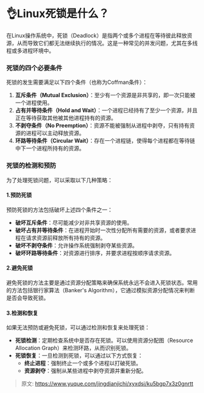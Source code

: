 # 👌Linux死锁是什么？

在Linux操作系统中，死锁（Deadlock）是指两个或多个进程在等待彼此释放资源，从而导致它们都无法继续执行的情况。这是一种常见的并发问题，尤其在多线程或多进程环境中。

### 死锁的四个必要条件
死锁的发生需要满足以下四个条件（也称为Coffman条件）：

1. **互斥条件（Mutual Exclusion）**：至少有一个资源是非共享的，即一次只能被一个进程使用。
2. **占有并等待条件（Hold and Wait）**：一个进程已经持有了至少一个资源，并且正在等待获取其他被其他进程持有的资源。
3. **不剥夺条件（No Preemption）**：资源不能被强制从进程中剥夺，只有持有资源的进程可以主动释放资源。
4. **环路等待条件（Circular Wait）**：存在一个进程链，使得每个进程都在等待链中下一个进程所持有的资源。

### 死锁的检测和预防
为了处理死锁问题，可以采取以下几种策略：

#### 1.**预防死锁**
预防死锁的方法包括破坏上述四个条件之一：

+ **破坏互斥条件**：尽可能减少对非共享资源的使用。
+ **破坏占有并等待条件**：在进程开始时一次性分配所有需要的资源，或者要求进程在请求资源前释放所有持有的资源。
+ **破坏不剥夺条件**：允许操作系统强制剥夺某些资源。
+ **破坏环路等待条件**：对资源进行排序，并要求进程按顺序请求资源。

#### 2.**避免死锁**
避免死锁的方法主要是通过资源分配策略来确保系统永远不会进入死锁状态。常用的方法包括银行家算法（Banker's Algorithm），它通过模拟资源分配情况来判断是否会导致死锁。

#### 3.**检测和恢复**
如果无法预防或避免死锁，可以通过检测和恢复来处理死锁：

+ **死锁检测**：定期检查系统中是否存在死锁。可以使用资源分配图（Resource Allocation Graph）来检测环路，从而识别死锁。
+ **死锁恢复**：一旦检测到死锁，可以通过以下方式恢复：
    - **终止进程**：强制终止一个或多个进程以打破死锁。
    - **资源剥夺**：强制从某些进程中剥夺资源并重新分配。



> 原文: <https://www.yuque.com/jingdianjichi/xyxdsi/ku5bgp7x3z0gnrtt>